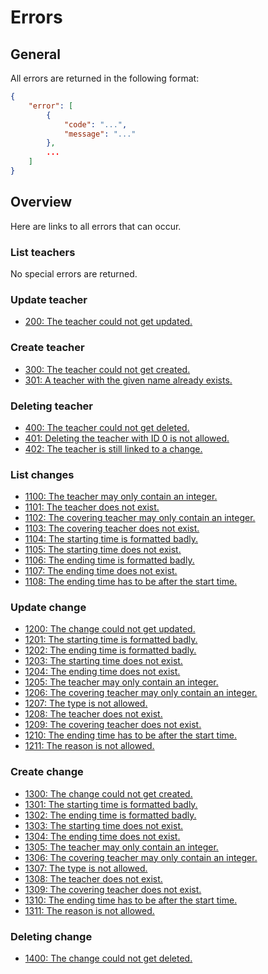 # Errors

## General

All errors are returned in the following format:

```json
{
	"error": [
		{
			"code": "...",
			"message": "..."
		},
		...
	]
}
```
## Overview

Here are links to all errors that can occur.

### List teachers

No special errors are returned.

### Update teacher

* [200: The teacher could not get updated.](teachers/update.md#200-the-teacher-could-not-get-updated)

### Create teacher

* [300: The teacher could not get created.](teachers/create.md#300-the-teacher-could-not-get-created)
* [301: A teacher with the given name already exists.](teachers/create.md#301-a-teacher-with-the-given-name-already-exists)

### Deleting teacher

* [400: The teacher could not get deleted.](teachers/delete.md#400-the-teacher-could-not-get-deleted)
* [401: Deleting the teacher with ID 0 is not allowed.](teachers/delete.md#401-deleting-the-teacher-with-id-0-is-not-allowed)
* [402: The teacher is still linked to a change.](teachers/delete.md#402-the-teacher-is-still-linked-to-a-change)

### List changes

* [1100: The teacher may only contain an integer.](changes/list.md#11001102-the-covering-teacher-may-only-contain-an-integer)
* [1101: The teacher does not exist.](changes/list.md#11011103-the-covering-teacher-does-not-exist)
* [1102: The covering teacher may only contain an integer.](changes/list.md#11001102-the-covering-teacher-may-only-contain-an-integer)
* [1103: The covering teacher does not exist.](changes/list.md#11011103-the-covering-teacher-does-not-exist)
* [1104: The starting time is formatted badly.](changes/list.md#11041106-the-startingending-time-is-formatted-badly)
* [1105: The starting time does not exist.](changes/list.md#11051107-the-startingending-time-does-not-exist)
* [1106: The ending time is formatted badly.](changes/list.md#11041106-the-startingending-time-is-formatted-badly)
* [1107: The ending time does not exist.](changes/list.md#11051107-the-startingending-time-does-not-exist)
* [1108: The ending time has to be after the start time.](changes/list.md#1108-the-ending-time-has-to-be-after-the-start-time)

### Update change

* [1200: The change could not get updated.](changes/update.md#1200-the-change-could-not-get-updated)
* [1201: The starting time is formatted badly.](changes/update.md#12011202-the-startingending-time-is-formatted-badly)
* [1202: The ending time is formatted badly.](changes/update.md#12011202-the-startingending-time-is-formatted-badly)
* [1203: The starting time does not exist.](changes/update.md#12031204-the-startingending-time-does-not-exist)
* [1204: The ending time does not exist.](changes/update.md#12031204-the-startingending-time-does-not-exist)
* [1205: The teacher may only contain an integer.](changes/update.md#12051206-the-covering-teacher-may-only-contain-an-integer)
* [1206: The covering teacher may only contain an integer.](changes/update.md#12051206-the-covering-teacher-may-only-contain-an-integer)
* [1207: The type is not allowed.](changes/update.md#1207-the-type-is-not-allowed)
* [1208: The teacher does not exist.](changes/update.md#12081209-the-covering-teacher-does-not-exist)
* [1209: The covering teacher does not exist.](changes/update.md#12081209-the-covering-teacher-does-not-exist)
* [1210: The ending time has to be after the start time.](changes/update.md#1210-the-ending-time-has-to-be-after-the-start-time)
* [1211: The reason is not allowed.](changes/update.md#1211-the-reason-is-not-allowed)

### Create change

* [1300: The change could not get created.](changes/create.md#1300-the-change-could-not-get-created)
* [1301: The starting time is formatted badly.](changes/create.md#13011302-the-startingending-time-is-formatted-badly)
* [1302: The ending time is formatted badly.](changes/create.md#13011302-the-startingending-time-is-formatted-badly)
* [1303: The starting time does not exist.](changes/create.md#13031304-the-startingending-time-does-not-exist)
* [1304: The ending time does not exist.](changes/create.md#13031304-the-startingending-time-does-not-exist)
* [1305: The teacher may only contain an integer.](changes/create.md#13051306-the-covering-teacher-may-only-contain-an-integer)
* [1306: The covering teacher may only contain an integer.](changes/create.md#13051306-the-covering-teacher-may-only-contain-an-integer)
* [1307: The type is not allowed.](changes/create.md#1307-the-type-is-not-allowed)
* [1308: The teacher does not exist.](changes/create.md#13081309-the-covering-teacher-does-not-exist)
* [1309: The covering teacher does not exist.](changes/create.md#13081309-the-covering-teacher-does-not-exist)
* [1310: The ending time has to be after the start time.](changes/create.md#1310-the-ending-time-has-to-be-after-the-start-time)
* [1311: The reason is not allowed.](changes/create.md#1311-the-reason-is-not-allowed)

### Deleting change

* [1400: The change could not get deleted.](changes/delete.md#1400-the-change-could-not-get-deleted)
